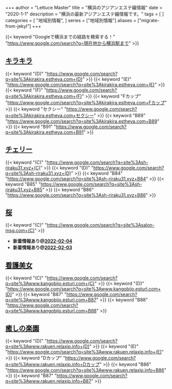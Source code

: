 +++
author = "Lettuce Master"
title = "横浜のアジアンエステ嬢情報"
date = "2020-1-1"
description = "横浜の最新アジアンエステ嬢情報です。"
tags = [
]
categories = [
    "地域別情報",
]
series = ["地域別情報"]
aliases = ["migrate-from-jekyl"]
+++

{{< keyword "Googleで横浜までの経路を検索する！" "https://www.google.com/search?q=現在地から横浜駅まで" >}}

## [キラキラ](http://kirakira.estheya.com/)
{{< keyword "(D)" "https://www.google.com/search?q=site%3Akirakira.estheya.com+(D)" >}} {{< keyword "(E)" "https://www.google.com/search?q=site%3Akirakira.estheya.com+(E)" >}} {{< keyword "(F)" "https://www.google.com/search?q=site%3Akirakira.estheya.com+(F)" >}} {{< keyword "Fカップ" "https://www.google.com/search?q=site%3Akirakira.estheya.com+Fカップ" >}} {{< keyword "セクシー" "https://www.google.com/search?q=site%3Akirakira.estheya.com+セクシー" >}} {{< keyword "B89" "https://www.google.com/search?q=site%3Akirakira.estheya.com+B89" >}} {{< keyword "B91" "https://www.google.com/search?q=site%3Akirakira.estheya.com+B91" >}} 

## [チェリー](http://sh-riraku31.xyz/)
{{< keyword "(C)" "https://www.google.com/search?q=site%3Ash-riraku31.xyz+(C)" >}} {{< keyword "(D)" "https://www.google.com/search?q=site%3Ash-riraku31.xyz+(D)" >}} {{< keyword "B84" "https://www.google.com/search?q=site%3Ash-riraku31.xyz+B84" >}} {{< keyword "B85" "https://www.google.com/search?q=site%3Ash-riraku31.xyz+B85" >}} {{< keyword "B86" "https://www.google.com/search?q=site%3Ash-riraku31.xyz+B86" >}} 

## [桜](http://salon-msg.com/)
{{< keyword "(C)" "https://www.google.com/search?q=site%3Asalon-msg.com+(C)" >}} 

- **新着情報あり@[2022-02-04](/post/2022-02-04)**
- **新着情報あり@[2022-02-03](/post/2022-02-03)**
## [看護美女](http://www.kangobijo.esturl.com/)
{{< keyword "(C)" "https://www.google.com/search?q=site%3Awww.kangobijo.esturl.com+(C)" >}} {{< keyword "(D)" "https://www.google.com/search?q=site%3Awww.kangobijo.esturl.com+(D)" >}} {{< keyword "B87" "https://www.google.com/search?q=site%3Awww.kangobijo.esturl.com+B87" >}} {{< keyword "B88" "https://www.google.com/search?q=site%3Awww.kangobijo.esturl.com+B88" >}} 

## [癒しの楽園](http://www.rakuen.relaxjp.info/)
{{< keyword "(D)" "https://www.google.com/search?q=site%3Awww.rakuen.relaxjp.info+(D)" >}} {{< keyword "(E)" "https://www.google.com/search?q=site%3Awww.rakuen.relaxjp.info+(E)" >}} {{< keyword "Dカップ" "https://www.google.com/search?q=site%3Awww.rakuen.relaxjp.info+Dカップ" >}} {{< keyword "B86" "https://www.google.com/search?q=site%3Awww.rakuen.relaxjp.info+B86" >}} {{< keyword "B87" "https://www.google.com/search?q=site%3Awww.rakuen.relaxjp.info+B87" >}} 


